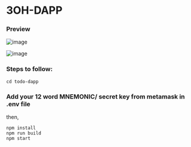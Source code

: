 # 3OH-DAPP
### Preview

![image](https://github.com/user-attachments/assets/ab277121-b206-4569-bcb6-054bcd22f6ca)

![image](https://github.com/user-attachments/assets/307e68f5-df96-4a4f-851a-2d7e7ba22923)

### Steps to follow:

```
cd todo-dapp
```

### Add your 12 word MNEMONIC/ secret key from metamask in .env file
then,
```
npm install
npm run build
npm start
```
